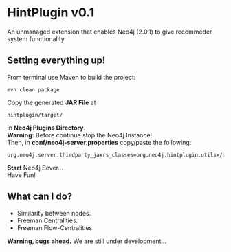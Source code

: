 HintPlugin v0.1
==========
An unmanaged extension that enables Neo4j (2.0.1) to give recommeder system functionality.

Setting everything up!
----------------------
From terminal use Maven to build the project:
```
mvn clean package
```  
Copy the generated **JAR File** at
```
hintplugin/target/
```
in **Neo4j Plugins Directory**.  
**Warning:** Before continue stop the Neo4j Instance!  
Then, in **conf/neo4j-server.properties** copy/paste the following:  
```
org.neo4j.server.thirdparty_jaxrs_classes=org.neo4j.hintplugin.utils=/hintplugin/utils
```

**Start** Neo4j Sever...  
Have Fun!


What can I do?
--------------
- Similarity between nodes.
- Freeman Centralities.
- Freeman Flow-Centralities.

**Warning, bugs ahead.** We are still under development...